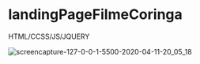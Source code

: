 # landingPageFilmeCoringa

HTML/CCSS/JS/JQUERY


![screencapture-127-0-0-1-5500-2020-04-11-20_05_18](https://user-images.githubusercontent.com/46541402/79056745-d1008200-7c2f-11ea-885b-03d3e2d01ddf.png)
